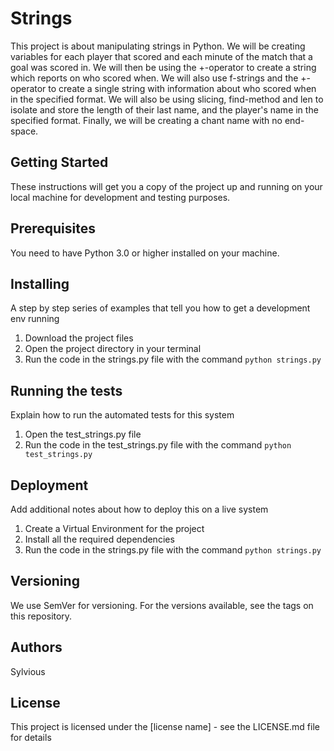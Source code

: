 # Strings
This project is about manipulating strings in Python. We will be creating variables for each player that scored and each minute of the match that a goal was scored in. We will then be using the +-operator to create a string which reports on who scored when. We will also use f-strings and the +-operator to create a single string with information about who scored when in the specified format. We will also be using slicing, find-method and len to isolate and store the length of their last name, and the player's name in the specified format. Finally, we will be creating a chant name with no end-space. 

## Getting Started
These instructions will get you a copy of the project up and running on your local machine for development and testing purposes.

## Prerequisites
You need to have Python 3.0 or higher installed on your machine. 

## Installing
A step by step series of examples that tell you how to get a development env running

1. Download the project files
2. Open the project directory in your terminal
3. Run the code in the strings.py file with the command `python strings.py`

## Running the tests
Explain how to run the automated tests for this system

1. Open the test_strings.py file
2. Run the code in the test_strings.py file with the command `python test_strings.py`

## Deployment
Add additional notes about how to deploy this on a live system

1. Create a Virtual Environment for the project
2. Install all the required dependencies
3. Run the code in the strings.py file with the command `python strings.py`

## Versioning
We use SemVer for versioning. For the versions available, see the tags on this repository.

## Authors
Sylvious

## License
This project is licensed under the [license name] - see the LICENSE.md file for details
